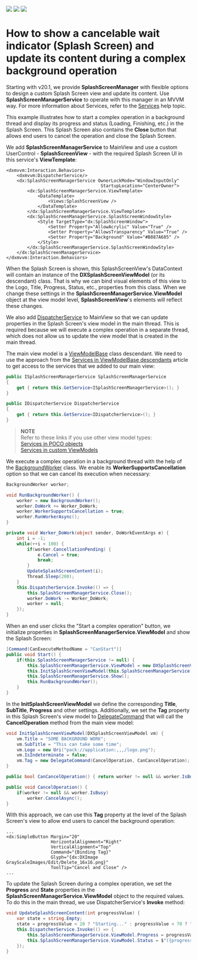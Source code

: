 <!-- default badges list -->
![](https://img.shields.io/endpoint?url=https://codecentral.devexpress.com/api/v1/VersionRange/245378676/20.1.2%2B)
[![](https://img.shields.io/badge/Open_in_DevExpress_Support_Center-FF7200?style=flat-square&logo=DevExpress&logoColor=white)](https://supportcenter.devexpress.com/ticket/details/T868679)
[![](https://img.shields.io/badge/📖_How_to_use_DevExpress_Examples-e9f6fc?style=flat-square)](https://docs.devexpress.com/GeneralInformation/403183)
<!-- default badges end -->
# How to show a cancelable wait indicator (Splash Screen) and update its content during a complex background operation

Starting with v20.1, we provide **SplashScreenManager** with flexible options to design a custom Splash Screen view and update its content. Use **SplashScreenManagerService** to operate with this manager in an MVVM way. For more information about Services, refer to the [Services](https://docs.devexpress.com/WPF/17414/mvvm-framework/services) help topic.

This example illustrates how to start a complex operation in a background thread and display its progress and status (Loading, Finishing, etc.) in the Splash Screen. This Splash Screen also contains the **Close** button that allows end users to cancel the operation and close the Splash Screen.

We add **SplashScreenManagerService** to MainView and use a custom UserControl - **SplashScreenView** - with the required Splash Screen UI in this service's **ViewTemplate**: 

```xaml
<dxmvvm:Interaction.Behaviors>
    <dxmvvm:DispatcherService/>
    <dx:SplashScreenManagerService OwnerLockMode="WindowInputOnly"
                                    StartupLocation="CenterOwner">
        <dx:SplashScreenManagerService.ViewTemplate>
            <DataTemplate>
                <Views:SplashScreenView />
            </DataTemplate>
        </dx:SplashScreenManagerService.ViewTemplate>
        <dx:SplashScreenManagerService.SplashScreenWindowStyle>
            <Style TargetType="dx:SplashScreenWindow">
                <Setter Property="AllowAcrylic" Value="True" />
                <Setter Property="AllowsTransparency" Value="True" />
                <Setter Property="Background" Value="#B887A685" />
            </Style>
        </dx:SplashScreenManagerService.SplashScreenWindowStyle>
    </dx:SplashScreenManagerService>
</dxmvvm:Interaction.Behaviors>
```

When the Splash Screen is shown, this SplashScreenView's DataContext will contain an instance of the **DXSplashScreenViewModel** (or its descendant) class. That is why we can bind visual elements of this view to the Logo, Title, Progress, Status, etc., properties from this class. When we change these settings in the **SplashScreenManagerService.ViewModel** object at the view model level, **SplashScreenView**'s elements will reflect these changes.

We also add [DispatcherService](https://docs.devexpress.com/WPF/113861/mvvm-framework/services/predefined-set/dispatcherservice) to MainView so that we can update properties in the Splash Screen's view model in the main thread. This is required because we will execute a complex operation in a separate thread, which does not allow us to update the view model that is created in the main thread.

The main view model is a [ViewModelBase](https://docs.devexpress.com/WPF/17351/mvvm-framework/viewmodels/viewmodelbase) class descendant. We need to use the approach from the [Services in ViewModelBase descendants](https://docs.devexpress.com/WPF/17446/mvvm-framework/services/services-in-viewmodelbase-descendants) article to get access to the services that we added to our main view:

```cs
public ISplashScreenManagerService SplashScreenManagerService
{
    get { return this.GetService<ISplashScreenManagerService>(); }
}

public IDispatcherService DispatcherService
{
    get { return this.GetService<IDispatcherService>(); }
}

```

> **NOTE**  
> Refer to these links if you use other view model types:  
> [Services in POCO objects](https://docs.devexpress.com/WPF/17447/mvvm-framework/services/services-in-poco-objects)  
> [Services in custom ViewModels](https://docs.devexpress.com/WPF/17450/mvvm-framework/services/services-in-custom-viewmodels)  

We execute a complex operation in a background thread with the help of the [BackgroundWorker](https://docs.microsoft.com/en-us/dotnet/api/system.componentmodel.backgroundworker?view=netframework-4.8) class. We enable its **WorkerSupportsCancellation** option so that we can cancel its execution when necessary: 

```cs
BackgroundWorker worker;

void RunBackgroundWorker() {
    worker = new BackgroundWorker();
    worker.DoWork += Worker_DoWork;
    worker.WorkerSupportsCancellation = true;
    worker.RunWorkerAsync();
}

private void Worker_DoWork(object sender, DoWorkEventArgs e) {
    int i = -1;
    while(++i < 100) {
        if(worker.CancellationPending) {
            e.Cancel = true;
            break;
        }
        UpdateSplashScreenContent(i);
        Thread.Sleep(200);
    }
    this.DispatcherService.Invoke(() => {
        this.SplashScreenManagerService.Close();
        worker.DoWork -= Worker_DoWork;
        worker = null;
    });
}
```

When an end user clicks the "Start a complex operation" button, we initialize properties in **SplashScreenManagerService.ViewModel** and show the Splash Screen:

```cs
[Command(CanExecuteMethodName = "CanStart")]
public void Start() {
    if(this.SplashScreenManagerService != null) {
        this.SplashScreenManagerService.ViewModel = new DXSplashScreenViewModel();
        this.InitSplashScreenViewModel(this.SplashScreenManagerService.ViewModel);
        this.SplashScreenManagerService.Show();
        this.RunBackgroundWorker();
    }
}
```

In the **InitSplashScreenViewModel** we define the corresponding **Title**, **SubTitle**, **Progress** and other settings. Additionally, we set the **Tag** property in this Splash Screen's view model to [DelegateCommand](https://docs.devexpress.com/WPF/17353/mvvm-framework/commands/delegate-commands) that will call the **CancelOperation** method from the main view model:

```cs
void InitSplashScreenViewModel(DXSplashScreenViewModel vm) {
    vm.Title = "SOME BACKGROUND WORK";
    vm.SubTitle = "This can take some time";
    vm.Logo = new Uri("pack://application:,,,/logo.png");
    vm.IsIndeterminate = false;
    vm.Tag = new DelegateCommand(CancelOperation, CanCancelOperation);
}

public bool CanCancelOperation() { return worker != null && worker.IsBusy; }

public void CancelOperation() {
    if(worker != null && worker.IsBusy)
        worker.CancelAsync();
}
```

With this approach, we can use this **Tag** property at the level of the Splash Screen's view to allow end users to cancel the background operation:


```xaml
...
<dx:SimpleButton Margin="20"
                 HorizontalAlignment="Right"
                 VerticalAlignment="Top"
                 Command="{Binding Tag}"
                 Glyph="{dx:DXImage GrayScaleImages/Edit/Delete_16x16.png}"
                 ToolTip="Cancel and Close" />
...
```

To update the Splash Screen during a complex operation, we set the **Progress** and **State** properties in the **SplashScreenManagerService.ViewModel** object to the required values. To do this in the main thread, we use DispatcherService's **Invoke** method:

```cs
void UpdateSplashScreenContent(int progressValue) {
    var state = string.Empty;
    state = progressValue < 20 ? "Starting..." : progressValue < 70 ? "Loading data.." : "Finishing";
    this.DispatcherService.Invoke(() => {
        this.SplashScreenManagerService.ViewModel.Progress = progressValue;
        this.SplashScreenManagerService.ViewModel.Status = $"({progressValue} %) - {state}";
    });
}
```
